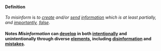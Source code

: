 #### Definition

*To misinform* is *to [create](https://github.com/gcassel/Modular-Organization-Terminology/blob/master/terms/create.md) and/or [send](https://github.com/gcassel/Modular-Organization-Terminology/blob/master/terms/send.md) [information](https://github.com/gcassel/Modular-Organization-Terminology/blob/master/terms/information.md) which is at least partially, and [importantly](https://github.com/gcassel/Modular-Organization-Terminology/blob/master/terms/importance.md), [false](https://github.com/gcassel/Modular-Organization-Terminology/blob/master/terms/false.md)*.
		
#### Notes  *Misinformation* can [develop](https://github.com/gcassel/Modular-Organization-Terminology/blob/master/terms/develop.md) in both [intentionally](https://github.com/gcassel/Modular-Organization-Terminology/blob/master/terms/intention.md) and unintentionally through diverse [elements](https://github.com/gcassel/Modular-Organization-Terminology/blob/master/terms/element.md), including [disinformation](https://github.com/gcassel/Modular-Organization-Terminology/blob/master/terms/disinformation.md) and [mistakes](https://github.com/gcassel/Modular-Organization-Terminology/blob/master/terms/mistake.md).
